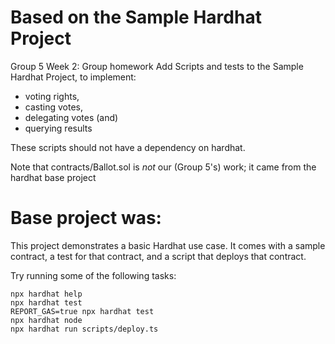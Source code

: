 # Based on the Sample Hardhat Project

Group 5 Week 2: Group homework
Add Scripts and tests to the Sample Hardhat Project, to implement:
- voting rights,
- casting votes,
- delegating votes (and)
- querying results

These scripts should not have a dependency on hardhat.

Note that contracts/Ballot.sol is *not* our (Group 5's) work; it came from the hardhat base project 

# Base project was:
This project demonstrates a basic Hardhat use case. It comes with a sample contract, a test for that contract, and a script that deploys that contract.

Try running some of the following tasks:

```shell
npx hardhat help
npx hardhat test
REPORT_GAS=true npx hardhat test
npx hardhat node
npx hardhat run scripts/deploy.ts
```
